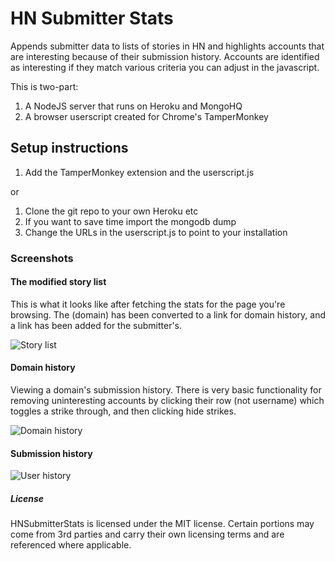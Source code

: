 # HN Submitter Stats

Appends submitter data to lists of stories in HN and highlights accounts that are interesting because of their submission history.  Accounts are identified as interesting if they match various criteria you can adjust in the javascript.

This is two-part:

1. A NodeJS server that runs on Heroku and MongoHQ
2. A browser userscript created for Chrome's TamperMonkey

## Setup instructions

1. Add the TamperMonkey extension and the userscript.js

or

1. Clone the git repo to your own Heroku etc
2. If you want to save time import the mongodb dump
3. Change the URLs in the userscript.js to point to your installation

### Screenshots

#### The modified story list
This is what it looks like after fetching the stats for the page you're browsing.  The (domain) has been converted to a link for domain history, and a link has been added for the submitter's.

![Story list](http://i.imgur.com/PCh9H6c.png)

#### Domain history
Viewing a domain's submission history.  There is very basic functionality
for removing uninteresting accounts by clicking their row (not username) 
which toggles a strike through, and then clicking hide strikes.

![Domain history](http://i.imgur.com/uP7ZgSh.png)

####  Submission history

![User history](http://i.imgur.com/gx9WEAw.png)

##### License
HNSubmitterStats is licensed under the MIT license.  Certain
portions may come from 3rd parties and carry their own licensing
terms and are referenced where applicable.
